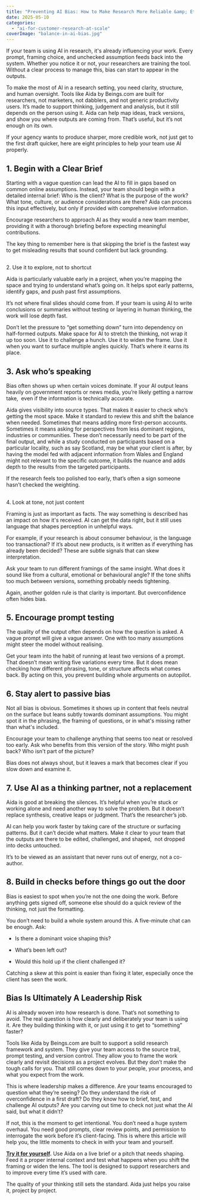 ```yaml
---
title: "Preventing AI Bias: How to Make Research More Reliable &amp; Ethical"
date: 2025-05-10
categories: 
  - "ai-for-customer-research-at-scale"
coverImage: "balance-in-ai-bias.jpg"
---
```


If your team is using AI in research, it's already influencing your work. Every prompt, framing choice, and unchecked assumption feeds back into the system. Whether you notice it or not, your researchers are training the tool. Without a clear process to manage this, bias can start to appear in the outputs.

To make the most of AI in a research setting, you need clarity, structure, and human oversight. Tools like Aida by Beings.com are built for researchers, not marketers, not dabblers, and not generic productivity users. It’s made to support thinking, judgement and analysis, but it still depends on the person using it. Aida can help map ideas, track versions, and show you where outputs are coming from. That’s useful, but it’s not enough on its own.

If your agency wants to produce sharper, more credible work, not just get to the first draft quicker, here are eight principles to help your team use AI properly.

## 1\. Begin with a Clear Brief

Starting with a vague question can lead the AI to fill in gaps based on common online assumptions. Instead, your team should begin with a detailed internal brief: Who is the client? What is the purpose of the work? What tone, culture, or audience considerations are there? Aida can process this input effectively, but only if provided with comprehensive information.

Encourage researchers to approach AI as they would a new team member, providing it with a thorough briefing before expecting meaningful contributions.

The key thing to remember here is that skipping the brief is the fastest way to get misleading results that sound confident but lack grounding.

##   
2\. Use it to explore, not to shortcut

Aida is particularly valuable early in a project, when you’re mapping the space and trying to understand what’s going on. It helps spot early patterns, identify gaps, and push past first assumptions.

It’s not where final slides should come from. If your team is using AI to write conclusions or summaries without testing or layering in human thinking, the work will lose depth fast.

Don’t let the pressure to “get something down” turn into dependency on half-formed outputs. Make space for AI to stretch the thinking, not wrap it up too soon. Use it to challenge a hunch. Use it to widen the frame. Use it when you want to surface multiple angles quickly. That’s where it earns its place.

## 3\. Ask who’s speaking

Bias often shows up when certain voices dominate. If your AI output leans heavily on government reports or news media, you’re likely getting a narrow take,  even if the information is technically accurate.

Aida gives visibility into source types. That makes it easier to check who’s getting the most space. Make it standard to review this and shift the balance when needed. Sometimes that means adding more first-person accounts. Sometimes it means asking for perspectives from less dominant regions, industries or communities. These don’t necessarily need to be part of the final output, and while a study conducted on participants based on a particular locality, such as say Scotland, may be what your client is after, by having the model fed with adjacent information from Wales and England might not relevant to the specific outcome, it builds the nuance and adds depth to the results from the targeted participants. 

If the research feels too polished too early, that’s often a sign someone hasn’t checked the weighting.

##   
4\. Look at tone, not just content

Framing is just as important as facts. The way something is described has an impact on how it's received. AI can get the data right, but it still uses language that shapes perception in unhelpful ways.

For example, if your research is about consumer behaviour, is the language too transactional? If it’s about new products, is it written as if everything has already been decided? These are subtle signals that can skew interpretation.

Ask your team to run different framings of the same insight. What does it sound like from a cultural, emotional or behavioural angle? If the tone shifts too much between versions, something probably needs tightening.

Again, another golden rule is that clarity is important. But overconfidence often hides bias.

## 5\. Encourage prompt testing

The quality of the output often depends on how the question is asked. A vague prompt will give a vague answer. One with too many assumptions might steer the model without realising.

Get your team into the habit of running at least two versions of a prompt. That doesn’t mean writing five variations every time. But it does mean checking how different phrasing, tone, or structure affects what comes back. By acting on this, you prevent building whole arguments on autopilot.

## 6\. Stay alert to passive bias

Not all bias is obvious. Sometimes it shows up in content that feels neutral on the surface but leans subtly towards dominant assumptions. You might spot it in the phrasing, the framing of questions, or in what's missing rather than what's included.

Encourage your team to challenge anything that seems too neat or resolved too early. Ask who benefits from this version of the story. Who might push back? Who isn't part of the picture?

Bias does not always shout, but it leaves a mark that becomes clear if you slow down and examine it.

## 7\. Use AI as a thinking partner, not a replacement

Aida is good at breaking the silences. It’s helpful when you’re stuck or working alone and need another way to solve the problem. But it doesn’t replace synthesis, creative leaps or judgment. That’s the researcher’s job.

AI can help you work faster by taking care of the structure or surfacing patterns. But it can’t decide what matters. Make it clear to your team that the outputs are there to be edited, challenged, and shaped,  not dropped into decks untouched.

It’s to be viewed as an assistant that never runs out of energy, not a co-author.

## 8\. Build in checks before things go out the door

Bias is easiest to spot when you’re not the one doing the work. Before anything gets signed off, someone else should do a quick review of the thinking, not just the formatting.

You don’t need to build a whole system around this. A five-minute chat can be enough. Ask:

- Is there a dominant voice shaping this?  
    

- What’s been left out?  
    

- Would this hold up if the client challenged it?  
    

Catching a skew at this point is easier than fixing it later, especially once the client has seen the work.

## Bias Is Ultimately A Leadership Risk

AI is already woven into how research is done. That’s not something to avoid. The real question is how clearly and deliberately your team is using it. Are they building thinking with it, or just using it to get to “something” faster?

Tools like Aida by Beings.com are built to support a solid research framework and system. They give your team access to the source trail, prompt testing, and version control. They allow you to frame the work clearly and revisit decisions as a project evolves. But they don’t make the tough calls for you. That still comes down to your people, your process, and what you expect from the work.

This is where leadership makes a difference. Are your teams encouraged to question what they’re seeing? Do they understand the risk of overconfidence in a first draft? Do they know how to brief, test, and challenge AI outputs? Are you carving out time to check not just what the AI said, but what it didn’t?

If not, this is the moment to get intentional. You don’t need a huge system overhaul. You need good prompts, clear review points, and permission to interrogate the work before it’s client-facing. This is where this article will help you, the little moments to check in with your team and yourself. 

[**Try it for yourself**](https://app.beings.com/)**.** Use Aida on a live brief or a pitch that needs shaping. Feed it a proper internal context and test what happens when you shift the framing or widen the lens. The tool is designed to support researchers and to improve every time it’s used with care.

The quality of your thinking still sets the standard. Aida just helps you raise it, project by project.
